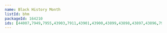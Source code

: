 ```yaml
---
name: Black History Month
listId: bhm
packageId: 164210
ids: [44007,7949,7955,43903,7911,43901,43900,43899,43898,43897,43896,7906,7905,7904,7903,43895,43894,43893,43892,43891,43879,67841,67840,67839,67838,67837,67836,67835,67834,7890,43578,43463,43462,43461,43460,43291,43389,43142,43143,43144,43160,43146,43134,43149,43150,43151,43152,43153,43154,43155,43156,43157,43158,43121,43147,43145,43108,43109,43110,43111,43112,43113,43178,43177,43173,43175,43181,7795,7723,58752,58757,58756,58755,7694,8866,96038,58754,58753,58751,58750,58749,58748,58747,58746,58745,58744,58743,58742,58662,58661,58660,58659,58658,58657,58656,58655,96567,58499,58496,53954,50894,54474,50891,50856,53774,50889,54473,53766,53753,6128,80751,138047,129671,131275,137913,137528,137527,137526,137525,137524,137523,137521,137522,137520,137519,137518,137517,137516,137515,137514,137513,137489,137844,137845,137843,137842,137835,137841,137840,137839,137838,137837,137836,137834,137421,137431,137430,137429,137428,137427,137426,137425,137424,137423,137422,137420,137419,137418,137417,137416,137415,137414,137413,137412,137212,137211,137210,137209,137208,137235,137234,137233,137232,137231,137230,137229,137228,137227,137226,137225,137224,137223,137222,137221,137220,137219,137218,137217,137216,137215,137214,137213,139000,128487,137719,137813,137811,137934,137935,137932,137931,137933,137873,127299,137816,137174,128393,136973,137241,136942,136917,136916,136878,136400,136188,131234,131262,131320,131321,131182,131301,131300,131327,131326,131325,131324,131323,131479,131478,131477,131476,131475,131474,131473,131472,131471,131470,131469,131468,131467,131466,131465,131464,131463,131462,131461,131460,131459,131458,131457,131456,131455,131454,131453,131452,131451,131449,131448,131447,131227,131226,129568,129558,130091,127695,128427,128384,128383,128382,128381,128380,128379,128378,128326,128239,127021,127020,127022,127655,127590,126991,127055,127054,127053,127148,126252,126268,126273,126272,126270,126275,126278,126274,126276,126271,126277,125825,125823,125828,125779,125780,123920,124239,121044,120202,120237,120365,120054,119231,119228,118808,115829,113973,113343,113926,113150,113114,111576,107241,108869,108706,108791,108443,107455,107069,105876,100557,98662,95965,95241,92373,92372,67499,63687,61866,61865,59525,48144,12985,13298,13297,5749,30063,9769,29078,28084,28079,28043,28042,4428,27524,27656,27520,27655,27521,27536,27522,27512,27654,27525,4298,4297,3885,10571,10570,10569,10773,3825,10771,10568,10770,25795,25796,25797,25790,25801,25802,25798,25800,82368,3756,25789,3755,3754,3753,3752,3751,3468,25071,25046,25072,25045,25044,25043,8845,11912,11914,11913,20172,20173,2044,20174,20175,20188,2043,20180,20187,20186,2045,20185,20184,20178,20169,20170,20171,20177,17006]
---
```


